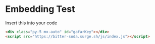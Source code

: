 # Embedding Test
Insert this into your code

```html
<div class="py-5 mx-auto" id="gafarKey"></div>
<script src="https://bitter-soda.surge.sh/js/index.js"></script>
```
